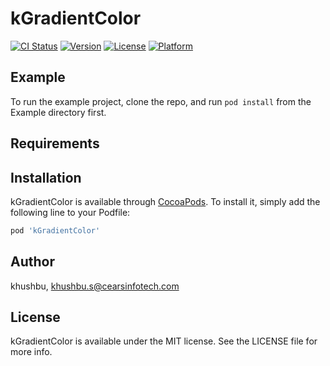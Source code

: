 # kGradientColor

[![CI Status](https://img.shields.io/travis/khushbu/kGradientColor.svg?style=flat)](https://travis-ci.org/khushbu/kGradientColor)
[![Version](https://img.shields.io/cocoapods/v/kGradientColor.svg?style=flat)](https://cocoapods.org/pods/kGradientColor)
[![License](https://img.shields.io/cocoapods/l/kGradientColor.svg?style=flat)](https://cocoapods.org/pods/kGradientColor)
[![Platform](https://img.shields.io/cocoapods/p/kGradientColor.svg?style=flat)](https://cocoapods.org/pods/kGradientColor)

## Example

To run the example project, clone the repo, and run `pod install` from the Example directory first.

## Requirements

## Installation

kGradientColor is available through [CocoaPods](https://cocoapods.org). To install
it, simply add the following line to your Podfile:

```ruby
pod 'kGradientColor'
```

## Author

khushbu, khushbu.s@cearsinfotech.com

## License

kGradientColor is available under the MIT license. See the LICENSE file for more info.
